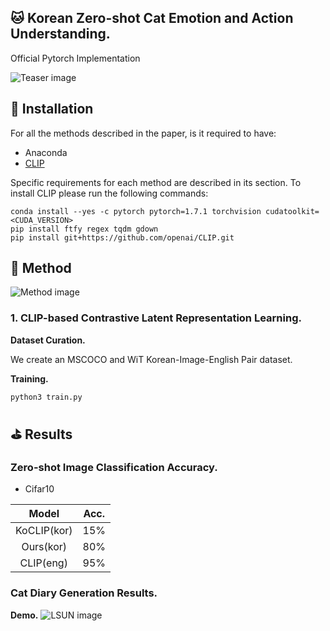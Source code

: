 ## :cat: Korean Zero-shot Cat Emotion and Action Understanding.
Official Pytorch Implementation

![Teaser image](https://kr.object.ncloudstorage.com/resume/boostcamp/teaser.png)

## :floppy_disk: Installation
For all the methods described in the paper, is it required to have:
- Anaconda
- [CLIP](https://github.com/openai/CLIP)

Specific requirements for each method are described in its section. 
To install CLIP please run the following commands:
  ```shell script
conda install --yes -c pytorch pytorch=1.7.1 torchvision cudatoolkit=<CUDA_VERSION>
pip install ftfy regex tqdm gdown
pip install git+https://github.com/openai/CLIP.git
```

## :hammer: Method
![Method image](https://kr.object.ncloudstorage.com/resume/boostcamp/main_figure.png)

### 1. CLIP-based Contrastive Latent Representation Learning.
**Dataset Curation.**

We create an MSCOCO and WiT Korean-Image-English Pair dataset.

**Training.**
```
python3 train.py
```

## :golf: Results

### Zero-shot Image Classification Accuracy.
- Cifar10

|Model| Acc. |
|:-:|:-:|
| KoCLIP(kor)  | 15% |
|  Ours(kor)  | 80%  |
|  CLIP(eng) | 95%  |



### Cat Diary Generation Results.

**Demo.**
![LSUN image](https://kr.object.ncloudstorage.com/resume/boostcamp/demo.png)
